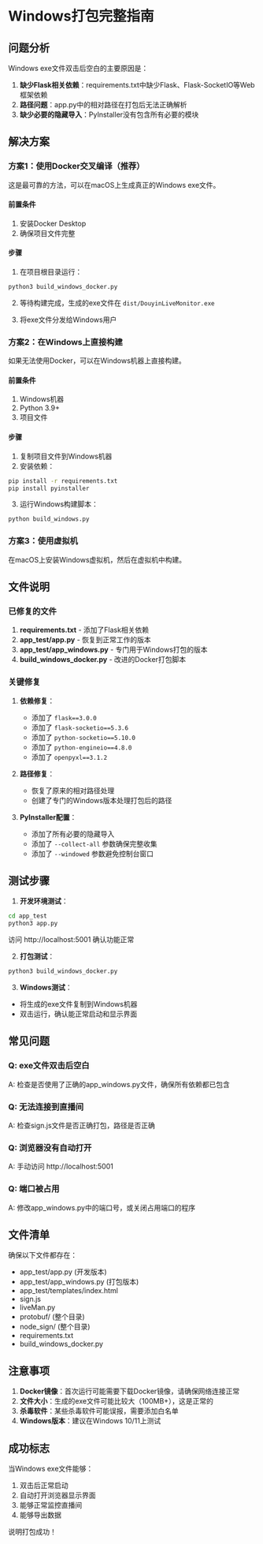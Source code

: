 # Windows打包完整指南

## 问题分析

Windows exe文件双击后空白的主要原因是：

1. **缺少Flask相关依赖**：requirements.txt中缺少Flask、Flask-SocketIO等Web框架依赖
2. **路径问题**：app.py中的相对路径在打包后无法正确解析
3. **缺少必要的隐藏导入**：PyInstaller没有包含所有必要的模块

## 解决方案

### 方案1：使用Docker交叉编译（推荐）

这是最可靠的方法，可以在macOS上生成真正的Windows exe文件。

#### 前置条件
1. 安装Docker Desktop
2. 确保项目文件完整

#### 步骤
1. 在项目根目录运行：
```bash
python3 build_windows_docker.py
```

2. 等待构建完成，生成的exe文件在 `dist/DouyinLiveMonitor.exe`

3. 将exe文件分发给Windows用户

### 方案2：在Windows上直接构建

如果无法使用Docker，可以在Windows机器上直接构建。

#### 前置条件
1. Windows机器
2. Python 3.9+
3. 项目文件

#### 步骤
1. 复制项目文件到Windows机器
2. 安装依赖：
```bash
pip install -r requirements.txt
pip install pyinstaller
```

3. 运行Windows构建脚本：
```bash
python build_windows.py
```

### 方案3：使用虚拟机

在macOS上安装Windows虚拟机，然后在虚拟机中构建。

## 文件说明

### 已修复的文件

1. **requirements.txt** - 添加了Flask相关依赖
2. **app_test/app.py** - 恢复到正常工作的版本
3. **app_test/app_windows.py** - 专门用于Windows打包的版本
4. **build_windows_docker.py** - 改进的Docker打包脚本

### 关键修复

1. **依赖修复**：
   - 添加了 `flask==3.0.0`
   - 添加了 `flask-socketio==5.3.6`
   - 添加了 `python-socketio==5.10.0`
   - 添加了 `python-engineio==4.8.0`
   - 添加了 `openpyxl==3.1.2`

2. **路径修复**：
   - 恢复了原来的相对路径处理
   - 创建了专门的Windows版本处理打包后的路径

3. **PyInstaller配置**：
   - 添加了所有必要的隐藏导入
   - 添加了 `--collect-all` 参数确保完整收集
   - 添加了 `--windowed` 参数避免控制台窗口

## 测试步骤

1. **开发环境测试**：
```bash
cd app_test
python3 app.py
```
访问 http://localhost:5001 确认功能正常

2. **打包测试**：
```bash
python3 build_windows_docker.py
```

3. **Windows测试**：
- 将生成的exe文件复制到Windows机器
- 双击运行，确认能正常启动和显示界面

## 常见问题

### Q: exe文件双击后空白
A: 检查是否使用了正确的app_windows.py文件，确保所有依赖都已包含

### Q: 无法连接到直播间
A: 检查sign.js文件是否正确打包，路径是否正确

### Q: 浏览器没有自动打开
A: 手动访问 http://localhost:5001

### Q: 端口被占用
A: 修改app_windows.py中的端口号，或关闭占用端口的程序

## 文件清单

确保以下文件都存在：
- app_test/app.py (开发版本)
- app_test/app_windows.py (打包版本)
- app_test/templates/index.html
- sign.js
- liveMan.py
- protobuf/ (整个目录)
- node_sign/ (整个目录)
- requirements.txt
- build_windows_docker.py

## 注意事项

1. **Docker镜像**：首次运行可能需要下载Docker镜像，请确保网络连接正常
2. **文件大小**：生成的exe文件可能比较大（100MB+），这是正常的
3. **杀毒软件**：某些杀毒软件可能误报，需要添加白名单
4. **Windows版本**：建议在Windows 10/11上测试

## 成功标志

当Windows exe文件能够：
1. 双击后正常启动
2. 自动打开浏览器显示界面
3. 能够正常监控直播间
4. 能够导出数据

说明打包成功！ 